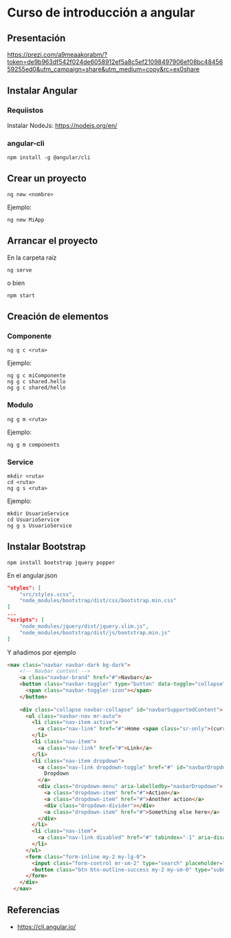 # Curso de introducción a angular
## Presentación
https://prezi.com/a9meaakorabm/?token=de9b963df542f024de6058912ef5a8c5ef21098497906ef08bc4845659255ed0&utm_campaign=share&utm_medium=copy&rc=ex0share
## Instalar Angular
### Requiistos
Instalar NodeJs: https://nodejs.org/en/
### angular-cli
```shell
npm install -g @angular/cli
```
## Crear un proyecto
```shell
ng new <nombre>
```
Ejemplo:
```shell
ng new MiApp
```
## Arrancar el proyecto
En la carpeta raíz
```shell
ng serve
```
o bien
```shell
npm start
```
## Creación de elementos
### Componente
```shell
ng g c <ruta>
```
Ejemplo:
```shell
ng g c miComponente
ng g c shared.hello
ng g c shared/hello
```
### Modulo
```shell
ng g m <ruta>
```
Ejemplo:
```shell
ng g m components
```
### Service
```shell
mkdir <ruta>
cd <ruta>
ng g s <ruta>
```
Ejemplo:
```shell
mkdir UsuarioService
cd UsuarioService
ng g s UsuarioService
```
## Instalar Bootstrap
```shell
npm install bootstrap jquery popper
```
En el angular.json
```json
"styles": [
    "src/styles.scss",
    "node_modules/bootstrap/dist/css/bootstrap.min.css"
]
...
"scripts": [
    "node_modules/jquery/dist/jquery.slim.js",
    "node_modules/bootstrap/dist/js/bootstrap.min.js"
]
```
Y añadimos por ejemplo
```html
<nav class="navbar navbar-dark bg-dark">
    <!-- Navbar content -->
    <a class="navbar-brand" href="#">Navbar</a>
    <button class="navbar-toggler" type="button" data-toggle="collapse" data-target="#navbarSupportedContent" aria-controls="navbarSupportedContent" aria-expanded="false" aria-label="Toggle navigation">
      <span class="navbar-toggler-icon"></span>
    </button>
  
    <div class="collapse navbar-collapse" id="navbarSupportedContent">
      <ul class="navbar-nav mr-auto">
        <li class="nav-item active">
          <a class="nav-link" href="#">Home <span class="sr-only">(current)</span></a>
        </li>
        <li class="nav-item">
          <a class="nav-link" href="#">Link</a>
        </li>
        <li class="nav-item dropdown">
          <a class="nav-link dropdown-toggle" href="#" id="navbarDropdown" role="button" data-toggle="dropdown" aria-haspopup="true" aria-expanded="false">
            Dropdown
          </a>
          <div class="dropdown-menu" aria-labelledby="navbarDropdown">
            <a class="dropdown-item" href="#">Action</a>
            <a class="dropdown-item" href="#">Another action</a>
            <div class="dropdown-divider"></div>
            <a class="dropdown-item" href="#">Something else here</a>
          </div>
        </li>
        <li class="nav-item">
          <a class="nav-link disabled" href="#" tabindex="-1" aria-disabled="true">Disabled</a>
        </li>
      </ul>
      <form class="form-inline my-2 my-lg-0">
        <input class="form-control mr-sm-2" type="search" placeholder="Search" aria-label="Search">
        <button class="btn btn-outline-success my-2 my-sm-0" type="submit">Search</button>
      </form>
    </div>
  </nav>
```
## Referencias
- https://cli.angular.io/
